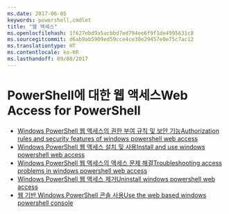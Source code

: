 ```yaml
---
ms.date: 2017-06-05
keywords: powershell,cmdlet
title: "웹 액세스"
ms.openlocfilehash: 1f627ebd9a5acbbd7ed794ee6f9f1de4995631c8
ms.sourcegitcommit: d6ab9ab5909ed59cce4ce30e29457e0e75c7ac12
ms.translationtype: HT
ms.contentlocale: ko-KR
ms.lasthandoff: 09/08/2017
---
```

# <a name="web-access-for-powershell"></a><span data-ttu-id="c42ab-103">PowerShell에 대한 웹 액세스</span><span class="sxs-lookup"><span data-stu-id="c42ab-103">Web Access for PowerShell</span></span>

- [<span data-ttu-id="c42ab-104">Windows PowerShell 웹 액세스의 권한 부여 규칙 및 보안 기능</span><span class="sxs-lookup"><span data-stu-id="c42ab-104">Authorization rules and security features of windows powershell web access</span></span>](web-access/authorization-rules-and-security-features-of-windows-powershell-web-access.md)
- [<span data-ttu-id="c42ab-105">Windows PowerShell 웹 액세스 설치 및 사용</span><span class="sxs-lookup"><span data-stu-id="c42ab-105">Install and use windows powershell web access</span></span>](web-access/install-and-use-windows-powershell-web-access.md)
- [<span data-ttu-id="c42ab-106">Windows PowerShell 웹 액세스의 액세스 문제 해결</span><span class="sxs-lookup"><span data-stu-id="c42ab-106">Troubleshooting access problems in windows powershell web access</span></span>](web-access/troubleshooting-access-problems-in-windows-powershell-web-access.md)
- [<span data-ttu-id="c42ab-107">Windows PowerShell 웹 액세스 제거</span><span class="sxs-lookup"><span data-stu-id="c42ab-107">Uninstall windows powershell web access</span></span>](web-access/uninstall-windows-powershell-web-access.md)
- [<span data-ttu-id="c42ab-108">웹 기반 Windows PowerShell 콘솔 사용</span><span class="sxs-lookup"><span data-stu-id="c42ab-108">Use the web based windows powershell console</span></span>](web-access/use-the-web-based-windows-powershell-console.md)


